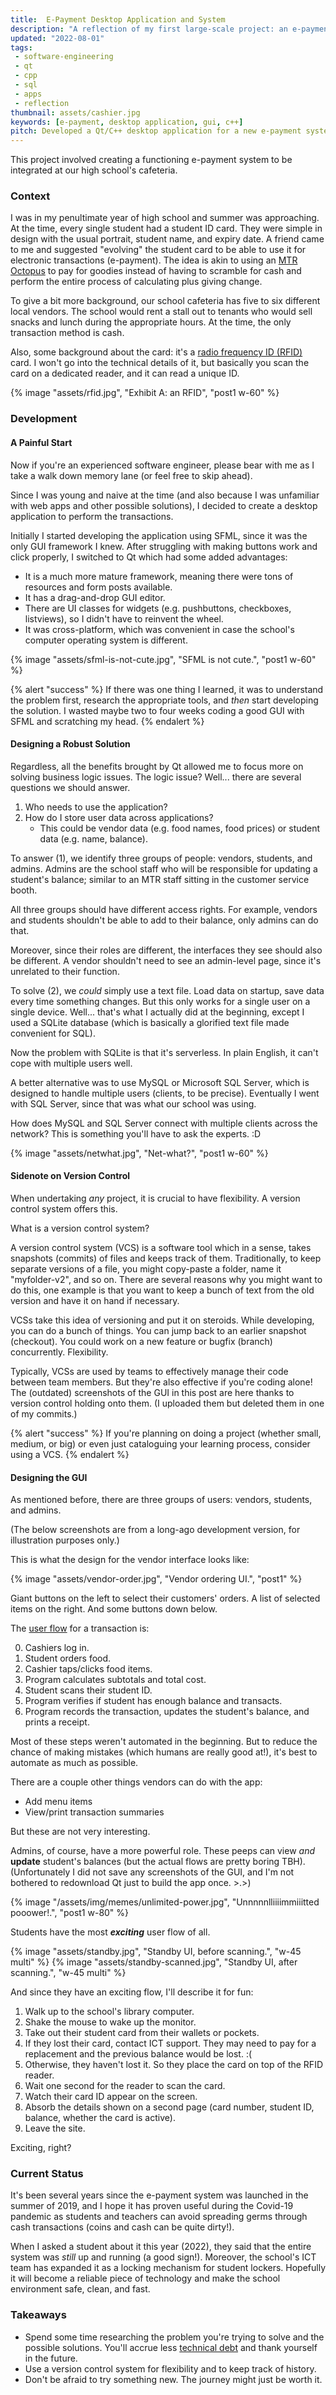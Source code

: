 ```yaml
---
title:  E-Payment Desktop Application and System
description: "A reflection of my first large-scale project: an e-payment system plus cross-platform desktop application made using Qt."
updated: "2022-08-01"
tags: 
 - software-engineering
 - qt
 - cpp
 - sql
 - apps
 - reflection
thumbnail: assets/cashier.jpg
keywords: [e-payment, desktop application, gui, c++]
pitch: Developed a Qt/C++ desktop application for a new e-payment system in the school cafeteria. Collaborated with ICT staff in UI design and connecting the application with the school’s SQL Server database.
---
```


This project involved creating a functioning e-payment system to be integrated at our high school's cafeteria.

### Context

I was in my penultimate year of high school and summer was approaching. At the time, every single student had a student ID card. They were simple in design with the usual portrait, student name, and expiry date. A friend came to me and suggested "evolving" the student card to be able to use it for electronic transactions (e-payment). The idea is akin to using an [MTR Octopus][octopus] to pay for goodies instead of having to scramble for cash and perform the entire process of calculating plus giving change.

To give a bit more background, our school cafeteria has five to six different local vendors. The school would rent a stall out to tenants who would sell snacks and lunch during the appropriate hours. At the time, the only transaction method is cash.

Also, some background about the card: it's a [radio frequency ID (RFID)][rfid] card. I won't go into the technical details of it, but basically you scan the card on a dedicated reader, and it can read a unique ID.

{% image "assets/rfid.jpg", "Exhibit A: an RFID", "post1 w-60" %}

### Development
#### A Painful Start
Now if you're an experienced software engineer, please bear with me as I take a walk down memory lane (or feel free to skip ahead).

Since I was young and naive at the time (and also because I was unfamiliar with web apps and other possible solutions), I decided to create a desktop application to perform the transactions.

Initially I started developing the application using SFML, since it was the only GUI framework I knew. After struggling with making buttons work and click properly, I switched to Qt which had some added advantages:

* It is a much more mature framework, meaning there were tons of resources and form posts available.
* It has a drag-and-drop GUI editor.
* There are UI classes for widgets (e.g. pushbuttons, checkboxes, listviews), so I didn't have to reinvent the wheel.
* It was cross-platform, which was convenient in case the school's computer operating system is different.

{% image "assets/sfml-is-not-cute.jpg", "SFML is not cute.", "post1 w-60" %}

{% alert "success" %}
If there was one thing I learned, it was to understand the problem first, research the appropriate tools, and *then* start developing the solution. I wasted maybe two to four weeks coding a good GUI with SFML and scratching my head.
{% endalert %}

#### Designing a Robust Solution
Regardless, all the benefits brought by Qt allowed me to focus more on solving business logic issues. The logic issue? Well... there are several questions we should answer.

1. Who needs to use the application?
2. How do I store user data across applications?
    * This could be vendor data (e.g. food names, food prices) or student data (e.g. name, balance).

To answer (1), we identify three groups of people: vendors, students, and admins. Admins are the school staff who will be responsible for updating a student's balance; similar to an MTR staff sitting in the customer service booth.

All three groups should have different access rights. For example, vendors and students shouldn't be able to add to their balance, only admins can do that. 

Moreover, since their roles are different, the interfaces they see should also be different. A vendor shouldn't need to see an admin-level page, since it's unrelated to their function.

To solve (2), we *could* simply use a text file. Load data on startup, save data every time something changes. But this only works for a single user on a single device. Well... that's what I actually did at the beginning, except I used a SQLite database (which is basically a glorified text file made convenient for SQL).

Now the problem with SQLite is that it's serverless. In plain English, it can't cope with multiple users well.

A better alternative was to use MySQL or Microsoft SQL Server, which is designed to handle multiple users (clients, to be precise). Eventually I went with SQL Server, since that was what our school was using.

How does MySQL and SQL Server connect with multiple clients across the network? This is something you'll have to ask the experts. :D

{% image "assets/netwhat.jpg", "Net-what?", "post1 w-60" %}

#### Sidenote on Version Control
When undertaking *any* project, it is crucial to have flexibility. A version control system offers this.

What is a version control system?

A version control system (VCS) is a software tool which in a sense, takes snapshots (commits) of files and keeps track of them. Traditionally, to keep separate versions of a file, you might copy-paste a folder, name it "myfolder-v2", and so on. There are several reasons why you might want to do this, one example is that you want to keep a bunch of text from the old version and have it on hand if necessary.

VCSs take this idea of versioning and put it on steroids. While developing, you can do a bunch of things. You can jump back to an earlier snapshot (checkout). You could work on a new feature or bugfix (branch) concurrently. Flexibility.

Typically, VCSs are used by teams to effectively manage their code between team members. But they're also effective if you're coding alone! The (outdated) screenshots of the GUI in this post are here thanks to version control holding onto them. (I uploaded them but deleted them in one of my commits.)

{% alert "success" %}
If you're planning on doing a project (whether small, medium, or big) or even just cataloguing your learning process, consider using a VCS.
{% endalert %}

#### Designing the GUI
As mentioned before, there are three groups of users: vendors, students, and admins.

(The below screenshots are from a long-ago development version, for illustration purposes only.)

This is what the design for the vendor interface looks like:

{% image "assets/vendor-order.jpg", "Vendor ordering UI.", "post1" %}

Giant buttons on the left to select their customers' orders. A list of selected items on the right. And some buttons down below.

The [user flow][user-flow] for a transaction is:

0. Cashiers log in.
1. Student orders food.
2. Cashier taps/clicks food items.
3. Program calculates subtotals and total cost.
4. Student scans their student ID.
5. Program verifies if student has enough balance and transacts.
6. Program records the transaction, updates the student's balance, and prints a receipt.

Most of these steps weren't automated in the beginning. But to reduce the chance of making mistakes (which humans are really good at!), it's best to automate as much as possible.

There are a couple other things vendors can do with the app:

* Add menu items
* View/print transaction summaries

But these are not very interesting.

Admins, of course, have a more powerful role. These peeps can view *and* **update** student's balances (but the actual flows are pretty boring TBH). (Unfortunately I did not save any screenshots of the GUI, and I'm not bothered to redownload Qt just to build the app once. >.>)

{% image "/assets/img/memes/unlimited-power.jpg", "Unnnnnlliiiimmiiitted pooower!.", "post1 w-80" %}

Students have the most ***exciting*** user flow of all.

<p class="center">
{% image "assets/standby.jpg", "Standby UI, before scanning.", "w-45 multi" %}
{% image "assets/standby-scanned.jpg", "Standby UI, after scanning.", "w-45 multi" %}
</p>

And since they have an exciting flow, I'll describe it for fun:

1. Walk up to the school's library computer.
2. Shake the mouse to wake up the monitor.
3. Take out their student card from their wallets or pockets.
4. If they lost their card, contact ICT support. They may need to pay for a replacement and the previous balance would be lost. :(
5. Otherwise, they haven't lost it. So they place the card on top of the RFID reader.
6. Wait one second for the reader to scan the card.
7. Watch their card ID appear on the screen.
8. Absorb the details shown on a second page (card number, student ID, balance, whether the card is active).
9. Leave the site.

Exciting, right?

### Current Status
It's been several years since the e-payment system was launched in the summer of 2019, and I hope it has proven useful during the Covid-19 pandemic as students and teachers can avoid spreading germs through cash transactions (coins and cash can be quite dirty!).

When I asked a student about it this year (2022), they said that the entire system was *still* up and running (a good sign!). Moreover, the school's ICT team has expanded it as a locking mechanism for student lockers. Hopefully it will become a reliable piece of technology and make the school environment safe, clean, and fast.

### Takeaways

* Spend some time researching the problem you're trying to solve and the possible solutions. You'll accrue less [technical debt][techdebt] and thank yourself in the future.
* Use a version control system for flexibility and to keep track of history.
* Don't be afraid to try something new. The journey might just be worth it.


[octopus]: https://en.wikipedia.org/wiki/Octopus_card
[rfid]: https://en.wikipedia.org/wiki/Radio-frequency_identification
[user-flow]: https://www.optimizely.com/optimization-glossary/user-flow
[techdebt]: https://en.wikipedia.org/wiki/Technical_debt